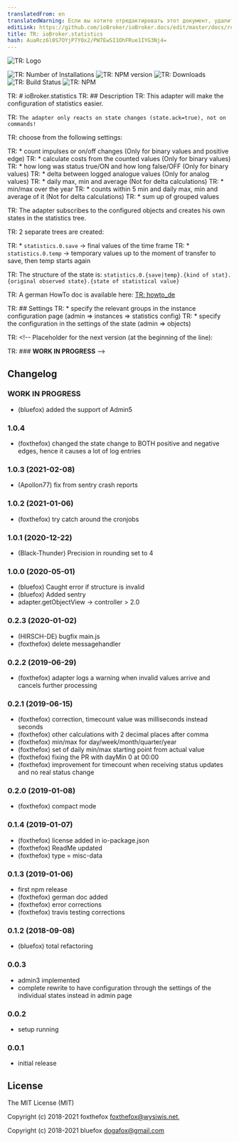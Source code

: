 ```yaml
---
translatedFrom: en
translatedWarning: Если вы хотите отредактировать этот документ, удалите поле «translationFrom», в противном случае этот документ будет снова автоматически переведен
editLink: https://github.com/ioBroker/ioBroker.docs/edit/master/docs/ru/adapterref/iobroker.statistics/README.md
title: TR: ioBroker.statistics
hash: AuaRcz6l0S7OYjP7Y0x2/PW7EwSI1OhFRue1IYG3Nj4=
---
```

![TR: Logo](../../../en/adapterref/iobroker.statistics/admin/statistics.png)

![TR: Number of Installations](http://iobroker.live/badges/statistics-stable.svg)
![TR: NPM version](http://img.shields.io/npm/v/iobroker.statistics.svg)
![TR: Downloads](https://img.shields.io/npm/dm/iobroker.statistics.svg)
![TR: Build Status](https://travis-ci.org/iobroker-community-adapters/ioBroker.statistics.svg?branch=master)
![TR: NPM](https://nodei.co/npm/iobroker.statistics.png?downloads=true)

TR: # ioBroker.statistics
TR: ## Description
TR: This adapter will make the configuration of statistics easier.

TR: `The adapter only reacts on state changes (state.ack=true), not on commands!`

TR: choose from the following settings:

TR: * count impulses or on/off changes (Only for binary values and positive edge)
TR: * calculate costs from the counted values (Only for binary values)
TR: * how long was status true/ON and how long false/OFF (Only for binary values)
TR: * delta between logged analogue values (Only for analog values)
TR: * daily max, min and average (Not for delta calculations)
TR: * min/max over the year
TR: * counts within 5 min and daily max, min and average of it (Not for delta calculations)
TR: * sum up of grouped values

TR: The adapter subscribes to the configured objects and creates his own states in the statistics tree.

TR: 2 separate trees are created:

TR: * `statistics.0.save` -> final values of the time frame
TR: * `statistics.0.temp` -> temporary values up to the moment of transfer to save, then temp starts again

TR: The structure of the state is: `statistics.0.{save|temp}.{kind of stat}.{original observed state}.{state of statistical value}`

TR: A german HowTo doc is available here: [TR: howto_de](./doc/howto_de.md)

TR: ## Settings
TR: * specify the relevant groups in the instance configuration page (admin => instances => statistics config)
TR: * specify the configuration in the settings of the state (admin => objects)

TR: <!-- Placeholder for the next version (at the beginning of the line):

TR: ### __WORK IN PROGRESS__ -->

## Changelog
### __WORK IN PROGRESS__
* (bluefox) added the support of Admin5 

### 1.0.4
* (foxthefox) changed the state change to BOTH positive and negative edges, hence it causes a lot of log entries

### 1.0.3 (2021-02-08)
* (Apollon77) fix from sentry crash reports

### 1.0.2 (2021-01-06)
* (foxthefox) try catch around the cronjobs

### 1.0.1 (2020-12-22)
* (Black-Thunder) Precision in rounding set to 4

### 1.0.0 (2020-05-01)
* (bluefox) Caught error if structure is invalid
* (bluefox) Added sentry
* adapter.getObjectView -> controller > 2.0

### 0.2.3 (2020-01-02)
* (HIRSCH-DE) bugfix main.js
* (foxthefox) delete messagehandler

### 0.2.2 (2019-06-29)
* (foxthefox) adapter logs a warning when invalid values arrive and cancels further processing

### 0.2.1 (2019-06-15)
* (foxthefox) correction, timecount value was milliseconds instead seconds
* (foxthefox) other calculations with 2 decimal places after comma
* (foxthefox) min/max for day/week/month/quarter/year
* (foxthefox) set of daily min/max starting point from actual value
* (foxthefox) fixing the PR with dayMin 0 at 00:00
* (foxthefox) improvement for timecount when receiving status updates and no real status change

### 0.2.0 (2019-01-08)
* (foxthefox) compact mode

### 0.1.4 (2019-01-07)
* (foxthefox) license added in io-package.json
* (foxthefox) ReadMe updated
* (foxthefox) type = misc-data

### 0.1.3 (2019-01-06)
* first npm release
* (foxthefox) german doc added
* (foxthefox) error corrections
* (foxthefox) travis testing corrections

### 0.1.2 (2018-09-08)
* (bluefox) total refactoring

### 0.0.3
* admin3 implemented
* complete rewrite to have configuration through the settings of the individual states instead in admin page

### 0.0.2
* setup running

### 0.0.1
* initial release

## License

The MIT License (MIT)

Copyright (c) 2018-2021 foxthefox <foxthefox@wysiwis.net>,

Copyright (c) 2018-2021 bluefox <dogafox@gmail.com>
